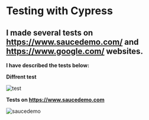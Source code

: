 # Testing with Cypress

I made several tests on https://www.saucedemo.com/ and https://www.google.com/ websites.
--------------------------------------------------------------------------------------

**I have described the tests below:**

**Diffrent test** 

![test](https://user-images.githubusercontent.com/120104620/218255418-bd0f3493-6e14-4b9a-b454-094f0d4d5e4d.png)


**Tests on https://www.saucedemo.com**

![saucedemo](https://user-images.githubusercontent.com/120104620/218255374-4656181a-be4f-418d-9181-79965699d69a.png)




